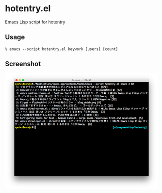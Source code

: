 # hotentry.el

Emacs Lisp script for hotentry

## Usage

```
% emacs --script hotentry.el keywork [users] [count]
```

## Screenshot

![hotentry.el](image/hotentry-el.png)
